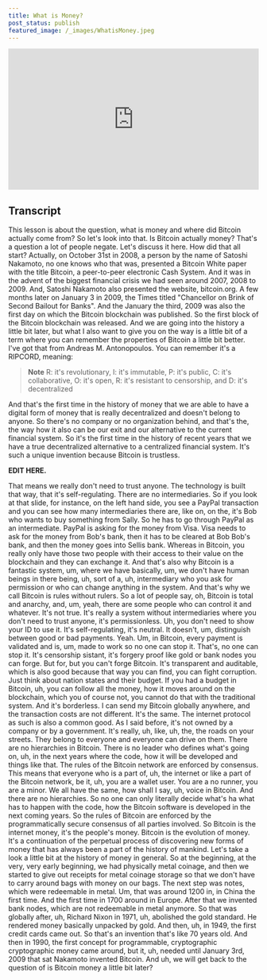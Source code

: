 ```yaml
---
title: What is Money?
post_status: publish
featured_image: /_images/WhatisMoney.jpeg
---
```


<div style="padding:56.25% 0 0 0;position:relative;"><iframe src="https://player.vimeo.com/video/845514241?badge=0&amp;autopause=0&amp;player_id=0&amp;app_id=58479" frameborder="0" allow="autoplay; fullscreen; picture-in-picture" allowfullscreen style="position:absolute;top:0;left:0;width:100%;height:100%;" title="003 What Is Money"></iframe></div>

<div style="margin-bottom:30px;"></div>

## Transcript

This lesson is about the question, what is money and where did Bitcoin actually come from? So let's look into that. Is Bitcoin actually money? That's a question a lot of people negate. Let's discuss it here. How did that all start? Actually, on October 31st in 2008, a person by the name of Satoshi Nakamoto, no one knows who that was, presented a Bitcoin White paper with the title Bitcoin, a peer-to-peer electronic Cash System. And it was in the advent of the biggest financial crisis we had seen around 2007, 2008 to 2009. And, Satoshi Nakamoto also presented the website, bitcoin.org. A few months later on January 3 in 2009, the Times titled "Chancellor on Brink of Second Bailout for Banks". And the January the third, 2009 was also the first day on which the Bitcoin blockchain was published. So the first block of the Bitcoin blockchain was released. And we are going into the history a little bit later, but what I also want to give you on the way is a little bit of a term where you can remember the properties of Bitcoin a little bit better. I've got that from Andreas M. Antonopoulos. You can remember it's a RIPCORD, meaning: 

<blockquote>  
<i class="mpcs-lesson-icon"></i> <strong>Note</strong>
R: it's revolutionary, 
I: it's immutable, 
P: it's public, 
C: it's collaborative,
O: it's open, 
R: it's resistant to censorship, and 
D: it's decentralized
</blockquote>

And that's the first time in the history of money that we are able to have a digital form of money that is really decentralized and doesn't belong to anyone. So there's no company or no organization behind, and that's the, the way how it also can be our exit and our alternative to the current financial system. So it's the first time in the history of recent years that we have a true decentralized alternative to a centralized financial system. It's such a unique invention because Bitcoin is trustless. 

**EDIT HERE.**

That means we really don't need to trust anyone. The technology is built that way, that it's self-regulating. There are no intermediaries. So if you look at that slide, for instance, on the left hand side, you see a PayPal transaction and you can see how many intermediaries there are, like on, on the, it's Bob who wants to buy something from Sally. So he has to go through PayPal as an intermediate. PayPal is asking for the money from Visa. Visa needs to ask for the money from Bob's bank, then it has to be cleared at Bob Bob's bank, and then the money goes into Sellis bank. Whereas in Bitcoin, you really only have those two people with their access to their value on the blockchain and they can exchange it. And that's also why Bitcoin is a fantastic system, um, where we have basically, um, we don't have human beings in there being, uh, sort of a, uh, intermediary who you ask for permission or who can change anything in the system. And that's why we call Bitcoin is rules without rulers. So a lot of people say, oh, Bitcoin is total and anarchy, and, um, yeah, there are some people who can control it and whatever. It's not true. It's really a system without intermediaries where you don't need to trust anyone, it's permissionless. Uh, you don't need to show your ID to use it. It's self-regulating, it's neutral. It doesn't, um, distinguish between good or bad payments. Yeah. Um, in Bitcoin, every payment is validated and is, um, made to work so no one can stop it. That's, no one can stop it. It's censorship sistant, it's forgery proof like gold or bank nodes you can forge. But for, but you can't forge Bitcoin. It's transparent and auditable, which is also good because that way you can find, you can fight corruption. Just think about nation states and their budget. If you had a budget in Bitcoin, uh, you can follow all the money, how it moves around on the blockchain, which you of course not, you cannot do that with the traditional system. And it's borderless. I can send my Bitcoin globally anywhere, and the transaction costs are not different. It's the same. The internet protocol as such is also a common good. As I said before, it's not owned by a company or by a government. It's really, uh, like, uh, the, the roads on your streets. They belong to everyone and everyone can drive on them. There are no hierarchies in Bitcoin. There is no leader who defines what's going on, uh, in the next years where the code, how it will be developed and things like that. The rules of the Bitcoin network are enforced by consensus. This means that everyone who is a part of, uh, the internet or like a part of the Bitcoin network, be it, uh, you are a wallet user. You are a no runner, you are a minor. We all have the same, how shall I say, uh, voice in Bitcoin. And there are no hierarchies. So no one can only literally decide what's ha what has to happen with the code, how the Bitcoin software is developed in the next coming years. So the rules of Bitcoin are enforced by the programmatically secure consensus of all parties involved. So Bitcoin is the internet money, it's the people's money. Bitcoin is the evolution of money. It's a continuation of the perpetual process of discovering new forms of money that has always been a part of the history of mankind. Let's take a look a little bit at the history of money in general. So at the beginning, at the very, very early beginning, we had physically metal coinage, and then we started to give out receipts for metal coinage storage so that we don't have to carry around bags with money on our bags. The next step was notes, which were redeemable in metal. Um, that was around 1200 in, in China the first time. And the first time in 1700 around in Europe. After that we invented bank nodes, which are not redeemable in metal anymore. So that was globally after, uh, Richard Nixon in 1971, uh, abolished the gold standard. He rendered money basically unpacked by gold. And then, uh, in 1949, the first credit cards came out. So that's an invention that's like 70 years old. And then in 1990, the first concept for programmable, cryptographic cryptographic money came around, but it, uh, needed until January 3rd, 2009 that sat Nakamoto invented Bitcoin. And uh, we will get back to the question of is Bitcoin money a little bit later?